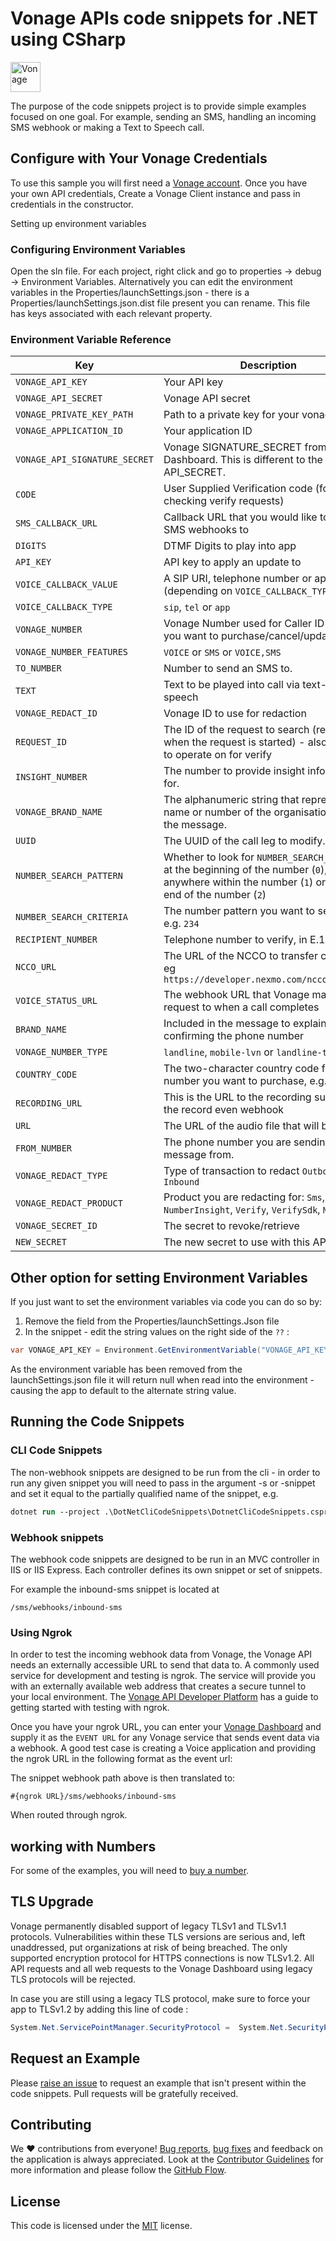 ﻿# Vonage APIs code snippets for .NET using CSharp

 <img src="https://developer.nexmo.com/assets/images/Vonage_Nexmo.svg" height="48px" alt="Vonage" />

The purpose of the code snippets project is to provide simple examples focused on one goal. For example, sending an SMS, handling an incoming SMS webhook or making a Text to Speech call.

## Configure with Your Vonage Credentials

To use this sample you will first need a [Vonage account](https://dashboard.nexmo.com/sign-up). Once you have your own API credentials, Create a Vonage Client instance and pass in credentials in the constructor.

Setting up environment variables

### Configuring Environment Variables

Open the sln file. For each project, right click and go to properties -> debug -> Environment Variables. Alternatively you can edit the environment variables in the Properties/launchSettings.json - there is a Properties/launchSettings.json.dist file present you can rename. This file has keys associated with each relevant property.

### Environment Variable Reference

Key | Description
----|------------
`VONAGE_API_KEY` | Your API key
`VONAGE_API_SECRET` | Vonage API secret
`VONAGE_PRIVATE_KEY_PATH` | Path to a private key for your vonage app
`VONAGE_APPLICATION_ID` | Your application ID
`VONAGE_API_SIGNATURE_SECRET` | Vonage SIGNATURE_SECRET from the Dashboard. This is different to the usual API_SECRET.
`CODE` | User Supplied Verification code (for checking verify requests)
`SMS_CALLBACK_URL` | Callback URL that you would like to receive SMS webhooks to
`DIGITS` | DTMF Digits to play into app
`API_KEY` | API key to apply an update to
`VOICE_CALLBACK_VALUE` | A SIP URI, telephone number or app ID (depending on `VOICE_CALLBACK_TYPE`)
`VOICE_CALLBACK_TYPE` | `sip`, `tel` or `app`
`VONAGE_NUMBER` | Vonage Number used for Caller ID or lvn you want to purchase/cancel/update
`VONAGE_NUMBER_FEATURES` | `VOICE` or `SMS` or `VOICE,SMS`
`TO_NUMBER` | Number to send an SMS to.
`TEXT` | Text to be played into call via text-to-speech
`VONAGE_REDACT_ID` | Vonage ID to use for redaction
`REQUEST_ID` | The ID of the request to search (returned when the request is started) - also request to operate on for verify
`INSIGHT_NUMBER` | The number to provide insight information for.
`VONAGE_BRAND_NAME` | The alphanumeric string that represents the name or number of the organisation sending the message.
`UUID` | The UUID of the call leg  to modify.
`NUMBER_SEARCH_PATTERN` | Whether to look for `NUMBER_SEARCH_CRITERIA` at the beginning of the number (`0`), anywhere within the number (`1`) or at the end of the number (`2`)
`NUMBER_SEARCH_CRITERIA` | The number pattern you want to search for, e.g. `234`
`RECIPIENT_NUMBER` | Telephone number to verify, in E.164 format
`NCCO_URL` | The URL of the NCCO to transfer control to, eg `https://developer.nexmo.com/ncco/tts.json`
`VOICE_STATUS_URL` | The webhook URL that Vonage makes a request to when a call completes
`BRAND_NAME` | Included in the message to explain who is confirming the phone number
`VONAGE_NUMBER_TYPE` | `landline`, `mobile-lvn` or `landline-toll-free`
`COUNTRY_CODE`| The two-character country code for the number you want to purchase, e.g. `GB`
`RECORDING_URL` |  This is the URL to the recording supplied in the record even webhook
`URL` | The URL of the audio file that will be played.
`FROM_NUMBER` | The phone number you are sending the message from.
`VONAGE_REDACT_TYPE` | Type of transaction to redact `Outbound` or `Inbound`
`VONAGE_REDACT_PRODUCT` | Product you are redacting for: `Sms`, `Voice`, `NumberInsight`, `Verify`, `VerifySdk`, `Messages`
`VONAGE_SECRET_ID` | The secret to revoke/retrieve
`NEW_SECRET` | The new secret to use with this API key

## Other option for setting Environment Variables

If you just want to set the environment variables via code you can do so by:

1. Remove the field from the Properties/launchSettings.Json file
2. In the snippet - edit the string values on the right side of the `??` :

```csharp
var VONAGE_API_KEY = Environment.GetEnvironmentVariable("VONAGE_API_KEY") ?? "CHANGE_ME";
```

As the environment variable has been removed from the launchSettings.json file it will return null when read into the environment - causing the app to default to the alternate string value.

## Running the Code Snippets

### CLI Code Snippets

The non-webhook snippets are designed to be run from the cli - in order to run any given snippet you will need to pass in the argument -s or -snippet and set it equal to the partially qualified name of the snippet, e.g.

```ps
dotnet run --project .\DotNetCliCodeSnippets\DotnetCliCodeSnippets.csproj --s=Messaging.SendSms
```

### Webhook snippets

The webhook code snippets are designed to be run in an MVC controller in IIS or IIS Express. Each controller defines its own snippet or set of snippets.

For example the inbound-sms snippet is located at

`/sms/webhooks/inbound-sms`

### Using Ngrok

In order to test the incoming webhook data from Vonage, the Vonage API needs an externally accessible URL to send that data to. A commonly used service for development and testing is ngrok. The service will provide you with an externally available web address that creates a secure tunnel to your local environment. The [Vonage API Developer Platform](https://developer.nexmo.com/concepts/guides/testing-with-ngrok) has a guide to getting started with testing with ngrok. 

Once you have your ngrok URL, you can enter your [Vonage Dashboard](https://dashboard.nexmo.com) and supply it as the `EVENT URL` for any Vonage service that sends event data via a webhook. A good test case is creating a Voice application and providing the ngrok URL in the following format as the event url:

The snippet webhook path above is then translated to:

`#{ngrok URL}/sms/webhooks/inbound-sms`

When routed through ngrok.

## working with Numbers

For some of the examples, you will need to [buy a number](https://dashboard.nexmo.com/buy-numbers).

## TLS Upgrade

Vonage permanently disabled support of legacy TLSv1 and TLSv1.1 protocols. Vulnerabilities within these TLS versions are serious and, left unaddressed, put organizations at risk of being breached. The only supported encryption protocol for HTTPS connections is now TLSv1.2. All API requests and all web requests to the Vonage Dashboard using legacy TLS protocols will be rejected.

In case you are still using a legacy TLS protocol, make sure to force your app to TLSv1.2 by adding this line of code :

```csharp
System.Net.ServicePointManager.SecurityProtocol =  System.Net.SecurityProtocolType.Tls12;
```

## Request an Example

Please [raise an issue](https://github.com/Nexmo/nexmo-dotnet/issues) to request an example that isn't present within the code snippets. Pull requests will be gratefully received.

## Contributing

We ❤️ contributions from everyone! [Bug reports](https://github.com/Nexmo/nexmo-dotnet-code-snippets/issues), [bug fixes](https://github.com/Nexmo/nexmo-dotnet-code-snippets/pulls) and feedback on the application is always appreciated. Look at the [Contributor Guidelines](https://github.com/Nexmo/nexmo-dotnet-code-snippets/blob/master/CONTRIBUTING.md) for more information and please follow the [GitHub Flow](https://guides.github.com/introduction/flow/index.html).

## License

This code is licensed under the [MIT](https://github.com/Nexmo/nexmo-dotnet-code-snippets/blob/master/LICENSE.md) license.
